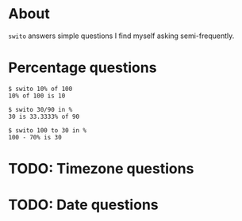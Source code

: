 # About

`swito` answers simple questions I find myself asking semi-frequently.

# Percentage questions
```
$ swito 10% of 100
10% of 100 is 10

$ swito 30/90 in %
30 is 33.3333% of 90

$ swito 100 to 30 in %
100 - 70% is 30
```

# TODO: Timezone questions

# TODO: Date questions
